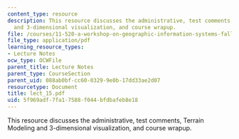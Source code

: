 ```yaml
---
content_type: resource
description: This resource discusses the administrative, test comments, Terrain Modeling
  and 3-dimensional visualization, and course wrapup.
file: /courses/11-520-a-workshop-on-geographic-information-systems-fall-2005/5f969adf7fa17588f044bfdbafeb8e18_lect_15.pdf
file_type: application/pdf
learning_resource_types:
- Lecture Notes
ocw_type: OCWFile
parent_title: Lecture Notes
parent_type: CourseSection
parent_uid: 088ab0bf-cc60-0329-9e0b-17dd33ae2d07
resourcetype: Document
title: lect_15.pdf
uid: 5f969adf-7fa1-7588-f044-bfdbafeb8e18
---
```

This resource discusses the administrative, test comments, Terrain Modeling and 3-dimensional visualization, and course wrapup.

